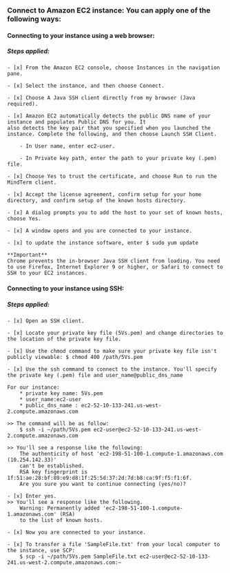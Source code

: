 ### Connect to Amazon EC2 instance: You can apply one of the following ways:

#### Connecting to your instance using a **web browser**:
##### Steps applied:

	- [x] From the Amazon EC2 console, choose Instances in the navigation pane.

	- [x] Select the instance, and then choose Connect.

	- [x] Choose A Java SSH client directly from my browser (Java required).

	- [x] Amazon EC2 automatically detects the public DNS name of your instance and populates Public DNS for you. It 
	also detects the key pair that you specified when you launched the instance. Complete the following, and then choose Launch SSH Client.

		- In User name, enter ec2-user.

		- In Private key path, enter the path to your private key (.pem) file.

	- [x] Choose Yes to trust the certificate, and choose Run to run the MindTerm client.

	- [x] Accept the license agreement, confirm setup for your home directory, and confirm setup of the known hosts directory.

	- [x] A dialog prompts you to add the host to your set of known hosts, choose Yes.

	- [x] A window opens and you are connected to your instance.

	- [x] to update the instance software, enter $ sudo yum update

	**Important**
	Chrome prevents the in-browser Java SSH client from loading. You need to use Firefox, Internet Explorer 9 or higher, or Safari to connect to SSH to your EC2 instances.



#### Connecting to your instance using **SSH**:
##### Steps applied:
	- [x] Open an SSH client. 

	- [x] Locate your private key file (5Vs.pem) and change directories to the location of the private key file.

	- [x] Use the chmod command to make sure your private key file isn't publicly viewable: $ chmod 400 /path/5Vs.pem 

	- [x] Use the ssh command to connect to the instance. You'll specify the private key (.pem) file and user_name@public_dns_name

	For our instance: 
		* private key name: 5Vs.pem
		* user_name:ec2-user 
		* public_dns_name : ec2-52-10-133-241.us-west-2.compute.amazonaws.com

	>> The command will be as follow:
	 	$ ssh -i ~/path/5Vs.pem ec2-user@ec2-52-10-133-241.us-west-2.compute.amazonaws.com

 	>> You'll see a response like the following:
		The authenticity of host 'ec2-198-51-100-1.compute-1.amazonaws.com (10.254.142.33)'
		can't be established.
		RSA key fingerprint is 1f:51:ae:28:bf:89:e9:d8:1f:25:5d:37:2d:7d:b8:ca:9f:f5:f1:6f.
		Are you sure you want to continue connecting (yes/no)?

	- [x] Enter yes.
	>> You'll see a response like the following.
		Warning: Permanently added 'ec2-198-51-100-1.compute-1.amazonaws.com' (RSA) 
		to the list of known hosts.

	- [x] Now you are connected to your instance.

	- [x] To transfer a file 'SampleFile.txt' from your local computer to the instance, use SCP:
		$ scp -i ~/path/5Vs.pem SampleFile.txt ec2-user@ec2-52-10-133-241.us-west-2.compute.amazonaws.com:~



